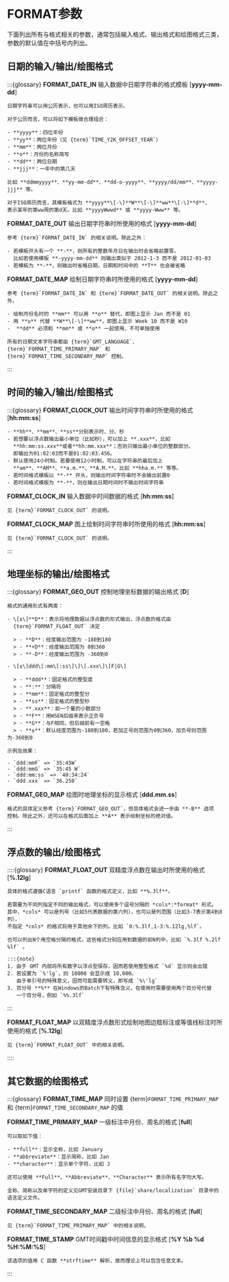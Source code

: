 # FORMAT参数

下面列出所有与格式相关的参数，通常包括输入格式、输出格式和绘图格式三类，
参数的默认值在中括号内列出。

## 日期的输入/输出/绘图格式

:::{glossary}
**FORMAT_DATE_IN**
    输入数据中日期字符串的格式模板 \[**yyyy-mm-dd**\]

    日期字符串可以用公历表示，也可以用ISO周历表示。

    对于公历而言，可以将如下模板做合理组合：

    - **yyyy**：四位年份
    - **yy**：两位年份（见 {term}`TIME_Y2K_OFFSET_YEAR`）
    - **mm**：两位月份
    - **o**：月份的名称简写
    - **dd**：两位日期
    - **jjj**：一年中的第几天

    比如 **ddmmyyyy**、**yy-mm-dd**、**dd-o-yyyy**、**yyyy/dd/mm**、**yyyy-jjj** 等。

    对于ISO周历而言，其模板格式为 **yyyy**\[-\]**W**\[-\]**ww**\[-\]**d**，
    表示某年的第ww周的第d天。比如 **yyyyWwwd** 或 **yyyy-Www** 等。

**FORMAT_DATE_OUT**
    输出日期字符串时所使用的格式 \[**yyyy-mm-dd**\]

    参考 {term}`FORMAT_DATE_IN` 的相关说明。除此之外：

    - 若模板开头有一个 **-**，则所有的整数年月日在输出时会省略前置零。
      比如若使用模板 **-yyyy-mm-dd** 则输出类似于 2012-1-3 而不是 2012-01-03
    - 若模板为 **-**，则输出时省略日期，日期和时间中的 **T** 也会被省略

**FORMAT_DATE_MAP**
    绘制日期字符串时所使用的格式 \[**yyyy-mm-dd**\]

    参考 {term}`FORMAT_DATE_IN` 和 {term}`FORMAT_DATE_OUT` 的相关说明。除此之外，

    - 绘制月份名时的 **mm** 可以用 **o** 替代，即图上显示 Jan 而不是 01
    - 用 **u** 代替 **W**\[-\]**ww**，即图上显示 Week 10 而不是 W10
    -  **dd** 必须和 **mm** 或 **o** 一起使用，不可单独使用

    所有的日期文本字符串都由 {term}`GMT_LANGUAGE`、{term}`FORMAT_TIME_PRIMARY_MAP` 和
    {term}`FORMAT_TIME_SECONDARY_MAP` 控制。
:::

## 时间的输入/输出/绘图格式

:::{glossary}
**FORMAT_CLOCK_OUT**
    输出时间字符串时所使用的格式 \[**hh:mm:ss**\]

    - **hh**、**mm**、**ss**分别表示时、分、秒
    - 若想要以浮点数输出最小单位（比如秒），可以加上 **.xxx**，比如
      **hh:mm:ss.xxx**或者**hh:mm.xxx**；否则只输出最小单位的整数部分。
      即输出为01:02:03而不是01:02:03.456。
    - 默认使用24小时制。若要使用12小时制，可以在字符串的最后加上
      **am**、**AM**、**a.m.**、**A.M.**。比如 **hha.m.** 等等。
    - 若时间格式模板以 **-** 开头，则输出时间字符串时不会输出前置0
    - 若时间格式模板为 **-**，则在输出日期时间时不输出时间字符串

**FORMAT_CLOCK_IN**
    输入数据中时间数据的格式 \[**hh:mm:ss**\]

    见 {term}`FORMAT_CLOCK_OUT` 的说明。

**FORMAT_CLOCK_MAP**
    图上绘制时间字符串时所使用的格式 \[**hh:mm:ss**\]

    见 {term}`FORMAT_CLOCK_OUT` 的说明。
:::

## 地理坐标的输出/绘图格式

:::{glossary}
**FORMAT_GEO_OUT**
    控制地理坐标数据的输出格式 \[**D**\]

    格式的通用形式有两类：

    - \[±\]**D**：表示将地理数据以浮点数的形式输出，浮点数的格式由
      {term}`FORMAT_FLOAT_OUT` 决定

      > - **D**：经度输出范围为 -180到180
      > - **+D**：经度输出范围为 0到360
      > - **-D**：经度输出范围为 -360到0

    - \[±\]ddd\[:mm\[:ss\]\]\[.xxx\]\[F|G\]

      > - **ddd**：固定格式的整型度
      > - **:**：分隔符
      > - **mm**：固定格式的整型分
      > - **ss**：固定格式的整型秒
      > - **.xxx**：前一个量的小数部分
      > - **F**：用WSEN后缀来表示正负号
      > - **G**：与F相同，但后缀前有一空格
      > - **±**：默认经度范围为-180到180，若加正号则范围为0到360，加负号则范围为-360到0

    示例及效果：

    - `ddd:mmF` => `35:45W`
    - `ddd:mmG` => `35:45 W`
    - `ddd:mm:ss` => `40:34:24`
    - `ddd.xxx` => `36.250`

**FORMAT_GEO_MAP**
    绘图时地理坐标的显示格式 \[**ddd.mm.ss**\]

    格式的具体定义参考 {term}`FORMAT_GEO_OUT`，但具体格式会进一步由 **-B** 选项
    控制。除此之外，还可以在格式后面加上 **A** 表示绘制坐标的绝对值。
:::

## 浮点数的输出/绘图格式

::::{glossary}
**FORMAT_FLOAT_OUT**
    双精度浮点数在输出时所使用的格式 \[**%.12lg**\]

    具体的格式遵循C语言 `printf` 函数的格式定义，比如 **%.3lf**。

    若需要为不同列指定不同的输出格式，可以使用多个逗号分隔的 *cols*:*format* 形式。
    其中，*cols* 可以是列号（比如5代表数据的第六列），也可以是列范围（比如3-7表示第4到8列），
    不指定 *cols* 的格式将用于其他余下的列。比如 `0:%.3lf,1-3:%.12lg,%lf`。

    也可以列出N个用空格分隔的格式，这些格式分别应用到数据的前N列中，比如 `%.3lf %.2lf %lf` 。

    :::{note}
    1. 由于 GMT 内部将所有数字以浮点型保存，因而若使用整型格式 `%d` 显示则会出错
    2. 若设置为 `%'lg`，则 10000 会显示成 10,000。
       由于单引号的特殊意义，因而可能需要转义，即写成 `%\'lg`
    3. 百分号 **%** 在Windows的Batch下有特殊含义，在使用时需要使用两个百分号代替
       一个百分号，例如 `%%.3lf`
  :::

**FORMAT_FLOAT_MAP**
    以双精度浮点数形式绘制地图边框标注或等值线标注时所使用的格式 \[**%.12lg**\]

    见 {term}`FORMAT_FLOAT_OUT` 中的相关说明。
::::

## 其它数据的绘图格式

:::{glossary}
**FORMAT_TIME_MAP**
    同时设置 {term}`FORMAT_TIME_PRIMARY_MAP` 和 {term}`FORMAT_TIME_SECONDARY_MAP` 的值

**FORMAT_TIME_PRIMARY_MAP**
    一级标注中月份、周名的格式 \[**full**\]

    可以取如下值：

    - **full**：显示全称，比如 January
    - **abbreviate**：显示简称，比如 Jan
    - **character**：显示单个字符，比如 J

    还可以使用 **Full**、**Abbreviate**、**Character** 表示所有名字均大写。

    全称、简称以及单字符的定义见GMT安装目录下 {file}`share/localization` 目录中的
    语言定义文件。

**FORMAT_TIME_SECONDARY_MAP**
    二级标注中月份、周名的格式 \[**full**\]

    见 {term}`FORMAT_TIME_PRIMARY_MAP` 中的相关说明。

**FORMAT_TIME_STAMP**
    GMT时间戳中时间信息的显示格式 \[**%Y %b %d %H:%M:%S**\]

    该选项的值用 C 函数 **strftime** 解析，故而理论上可以包含任意文本。
:::
